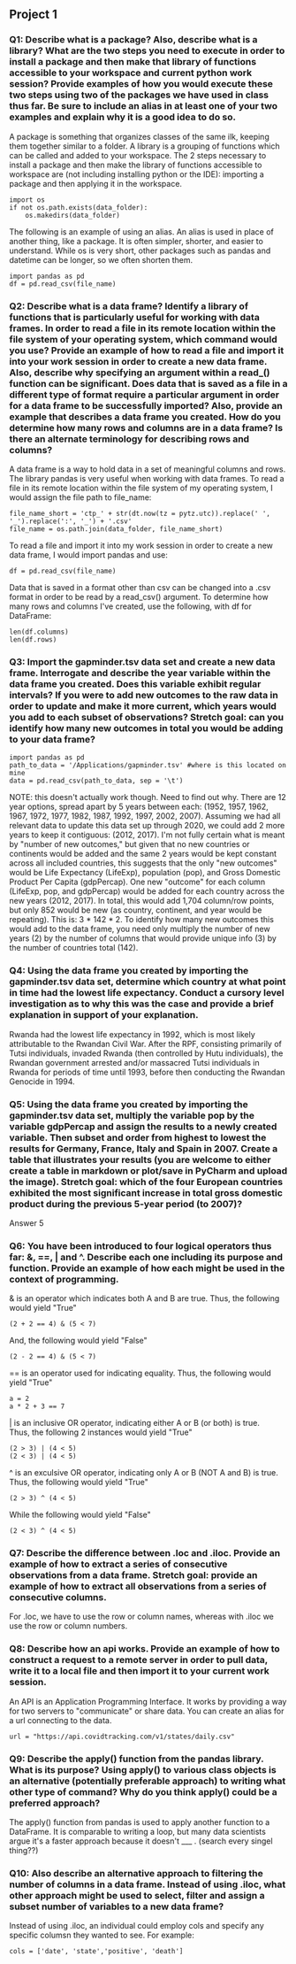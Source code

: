 ## Project 1
### Q1: Describe what is a package? Also, describe what is a library? What are the two steps you need to execute in order to install a package and then make that library of functions accessible to your workspace and current python work session? Provide examples of how you would execute these two steps using two of the packages we have used in class thus far. Be sure to include an alias in at least one of your two examples and explain why it is a good idea to do so.
A package is something that organizes classes of the same ilk, keeping them together similar to a folder. A library is a grouping of functions which can be called and added to your workspace. The 2 steps necessary to install a package and then make the library of functions accessible to workspace are (not including installing python or the IDE): importing a package and then applying it in the workspace.  
```
import os
if not os.path.exists(data_folder):
    os.makedirs(data_folder)
```
The following is an example of using an alias. An alias is used in place of another thing, like a package. It is often simpler, shorter, and easier to understand. While os is very short, other packages such as pandas and datetime can be longer, so we often shorten them.
```
import pandas as pd
df = pd.read_csv(file_name)
``` 

### Q2: Describe what is a data frame? Identify a library of functions that is particularly useful for working with data frames. In order to read a file in its remote location within the file system of your operating system, which command would you use? Provide an example of how to read a file and import it into your work session in order to create a new data frame. Also, describe why specifying an argument within a read_() function can be significant. Does data that is saved as a file in a different type of format require a particular argument in order for a data frame to be successfully imported? Also, provide an example that describes a data frame you created. How do you determine how many rows and columns are in a data frame? Is there an alternate terminology for describing rows and columns?
A data frame is a way to hold data in a set of meaningful columns and rows. The library pandas is very useful when working with data frames. 
To read a file in its remote location within the file system of my operating system, I would assign the file path to file_name:
```
file_name_short = 'ctp_' + str(dt.now(tz = pytz.utc)).replace(' ', '_').replace(':', '_') + '.csv'
file_name = os.path.join(data_folder, file_name_short)
```
To read a file and import it into my work session in order to create a new data frame, I would import pandas and use:
```
df = pd.read_csv(file_name)
```
Data that is saved in a format other than csv can be changed into a .csv format in order to be read by a read_csv() argument. To determine how many rows and columns I've created, use the following, with df for DataFrame:
```
len(df.columns)
len(df.rows)
```

### Q3: Import the gapminder.tsv data set and create a new data frame. Interrogate and describe the year variable within the data frame you created. Does this variable exhibit regular intervals? If you were to add new outcomes to the raw data in order to update and make it more current, which years would you add to each subset of observations? Stretch goal: can you identify how many new outcomes in total you would be adding to your data frame?
```
import pandas as pd
path_to_data = '/Applications/gapminder.tsv' #where is this located on mine
data = pd.read_csv(path_to_data, sep = '\t')
```
NOTE: this doesn't actually work though. Need to find out why.
There are 12 year options, spread apart by 5 years between each: (1952, 1957, 1962, 1967, 1972, 1977, 1982, 1987, 1992, 1997, 2002, 2007). Assuming we had all relevant data to update this data set up through 2020, we could add 2 more years to keep it contiguous: (2012, 2017). 
I'm not fully certain what is meant by "number of new outcomes," but given that no new countries or continents would be added and the same 2 years would be kept constant across all included countries, this suggests that the only "new outcomes" would be Life Expectancy (LifeExp), population (pop), and Gross Domestic Product Per Capita (gdpPercap). One new "outcome" for each column (LifeExp, pop, and gdpPercap) would be added for each country across the new years (2012, 2017). In total, this would add 1,704 column/row points, but only 852 would be new (as country, continent, and year would be repeating). This is: 3 * 142 * 2.
To identify how many new outcomes this would add to the data frame, you need only multiply the number of new years (2) by the number of columns that would provide unique info (3) by the number of countries total (142). 

### Q4: Using the data frame you created by importing the gapminder.tsv data set, determine which country at what point in time had the lowest life expectancy. Conduct a cursory level investigation as to why this was the case and provide a brief explanation in support of your explanation.
Rwanda had the lowest life expectancy in 1992, which is most likely attributable to the Rwandan Civil War. After the RPF, consisting primarily of Tutsi individuals, invaded Rwanda (then controlled by Hutu individuals), the Rwandan government arrested and/or massacred Tutsi individuals in Rwanda for periods of time until 1993, before then conducting the Rwandan Genocide in 1994. 

### Q5: Using the data frame you created by importing the gapminder.tsv data set, multiply the variable pop by the variable gdpPercap and assign the results to a newly created variable. Then subset and order from highest to lowest the results for Germany, France, Italy and Spain in 2007. Create a table that illustrates your results (you are welcome to either create a table in markdown or plot/save in PyCharm and upload the image). Stretch goal: which of the four European countries exhibited the most significant increase in total gross domestic product during the previous 5-year period (to 2007)?
Answer 5
### Q6: You have been introduced to four logical operators thus far: &, ==, | and ^. Describe each one including its purpose and function. Provide an example of how each might be used in the context of programming.
& is an operator which indicates both A and B are true.
Thus, the following would yield "True"
```
(2 + 2 == 4) & (5 < 7) 
```
And, the following would yield "False"
```
(2 - 2 == 4) & (5 < 7) 
```

== is an operator used for indicating equality.
Thus, the following would yield "True"
```
a = 2
a * 2 + 3 == 7
```

| is an inclusive OR operator, indicating either A or B (or both) is true.  
Thus, the following 2 instances would yield "True"

```
(2 > 3) | (4 < 5)
(2 < 3) | (4 < 5)
```
^ is an exculsive OR operator, indicating only A or B (NOT A and B) is true.
Thus, the following would yield "True"
```
(2 > 3) ^ (4 < 5)
```
While the following would yield "False"
```
(2 < 3) ^ (4 < 5)
```
### Q7: Describe the difference between .loc and .iloc. Provide an example of how to extract a series of consecutive observations from a data frame. Stretch goal: provide an example of how to extract all observations from a series of consecutive columns.
For .loc, we have to use the row or column names, whereas with .iloc we use the row or column numbers.  

### Q8: Describe how an api works. Provide an example of how to construct a request to a remote server in order to pull data, write it to a local file and then import it to your current work session.
An API is an Application Programming Interface. It works by providing a way for two servers to "communicate" or share data.
You can create an alias for a url connecting to the data.
```
url = "https://api.covidtracking.com/v1/states/daily.csv"
```
### Q9: Describe the apply() function from the pandas library. What is its purpose? Using apply() to various class objects is an alternative (potentially preferable approach) to writing what other type of command? Why do you think apply() could be a preferred approach?
The apply() function from pandas is used to apply another function to a DataFrame. It is comparable to writing a loop, but many data scientists argue it's a faster approach because it doesn't ___ . (search every singel thing??)

### Q10: Also describe an alternative approach to filtering the number of columns in a data frame. Instead of using .iloc, what other approach might be used to select, filter and assign a subset number of variables to a new data frame?
Instead of using .iloc, an individual could employ cols and specify any specific columsn they wanted to see. 
For example:
```
cols = ['date', 'state','positive', 'death']
```
